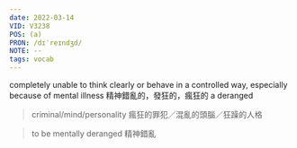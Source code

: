 ```yaml
---
date: 2022-03-14
VID: V3238
POS: (a)
PRON: /dɪˈreɪndʒd/
NOTE: --
tags: vocab
---
```


completely unable to think clearly or behave in a controlled way, especially because of mental illness	精神錯亂的，發狂的，瘋狂的	a deranged 

>criminal/mind/personality 瘋狂的罪犯／混亂的頭腦／狂躁的人格	

>to be mentally deranged 精神錯亂

